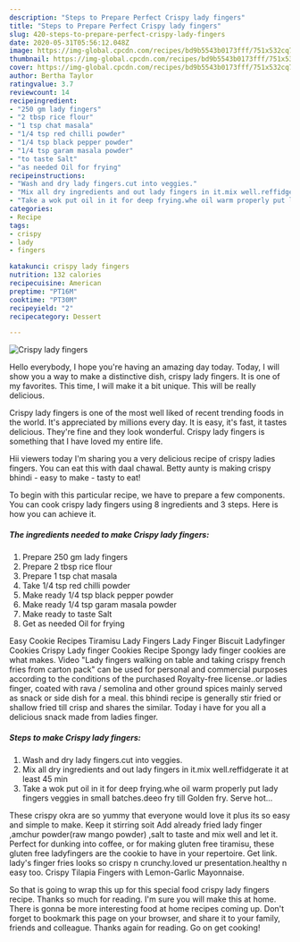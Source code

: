 ```yaml
---
description: "Steps to Prepare Perfect Crispy lady fingers"
title: "Steps to Prepare Perfect Crispy lady fingers"
slug: 420-steps-to-prepare-perfect-crispy-lady-fingers
date: 2020-05-31T05:56:12.048Z
image: https://img-global.cpcdn.com/recipes/bd9b5543b0173fff/751x532cq70/crispy-lady-fingers-recipe-main-photo.jpg
thumbnail: https://img-global.cpcdn.com/recipes/bd9b5543b0173fff/751x532cq70/crispy-lady-fingers-recipe-main-photo.jpg
cover: https://img-global.cpcdn.com/recipes/bd9b5543b0173fff/751x532cq70/crispy-lady-fingers-recipe-main-photo.jpg
author: Bertha Taylor
ratingvalue: 3.7
reviewcount: 14
recipeingredient:
- "250 gm lady fingers"
- "2 tbsp rice flour"
- "1 tsp chat masala"
- "1/4 tsp red chilli powder"
- "1/4 tsp black pepper powder"
- "1/4 tsp garam masala powder"
- "to taste Salt"
- "as needed Oil for frying"
recipeinstructions:
- "Wash and dry lady fingers.cut into veggies."
- "Mix all dry ingredients and out lady fingers in it.mix well.reffidgerate it at least 45 min"
- "Take a wok put oil in it for deep frying.whe oil warm properly put lady fingers veggies in small batches.deeo fry till Golden fry. Serve hot..."
categories:
- Recipe
tags:
- crispy
- lady
- fingers

katakunci: crispy lady fingers 
nutrition: 132 calories
recipecuisine: American
preptime: "PT16M"
cooktime: "PT30M"
recipeyield: "2"
recipecategory: Dessert

---
```



![Crispy lady fingers](https://img-global.cpcdn.com/recipes/bd9b5543b0173fff/751x532cq70/crispy-lady-fingers-recipe-main-photo.jpg)

Hello everybody, I hope you're having an amazing day today. Today, I will show you a way to make a distinctive dish, crispy lady fingers. It is one of my favorites. This time, I will make it a bit unique. This will be really delicious.

Crispy lady fingers is one of the most well liked of recent trending foods in the world. It's appreciated by millions every day. It is easy, it's fast, it tastes delicious. They're fine and they look wonderful. Crispy lady fingers is something that I have loved my entire life.

Hii viewers today I&#39;m sharing you a very delicious recipe of crispy ladies fingers. You can eat this with daal chawal. Betty aunty is making crispy bhindi - easy to make - tasty to eat!


To begin with this particular recipe, we have to prepare a few components. You can cook crispy lady fingers using 8 ingredients and 3 steps. Here is how you can achieve it.

<!--inarticleads1-->

##### The ingredients needed to make Crispy lady fingers:

1. Prepare 250 gm lady fingers
1. Prepare 2 tbsp rice flour
1. Prepare 1 tsp chat masala
1. Take 1/4 tsp red chilli powder
1. Make ready 1/4 tsp black pepper powder
1. Make ready 1/4 tsp garam masala powder
1. Make ready to taste Salt
1. Get as needed Oil for frying


Easy Cookie Recipes Tiramisu Lady Fingers Lady Finger Biscuit Ladyfinger Cookies Crispy Lady finger Cookies Recipe Spongy lady finger cookies are what makes. Video &#34;Lady fingers walking on table and taking crispy french fries from carton pack&#34; can be used for personal and commercial purposes according to the conditions of the purchased Royalty-free license..or ladies finger, coated with rava / semolina and other ground spices mainly served as snack or side dish for a meal. this bhindi recipe is generally stir fried or shallow fried till crisp and shares the similar. Today i have for you all a delicious snack made from ladies finger. 

<!--inarticleads2-->

##### Steps to make Crispy lady fingers:

1. Wash and dry lady fingers.cut into veggies.
1. Mix all dry ingredients and out lady fingers in it.mix well.reffidgerate it at least 45 min
1. Take a wok put oil in it for deep frying.whe oil warm properly put lady fingers veggies in small batches.deeo fry till Golden fry. Serve hot...


These crispy okra are so yummy that everyone would love it plus its so easy and simple to make. Keep it stirring soit Add already fried lady finger ,amchur powder(raw mango powder) ,salt to taste and mix well and let it. Perfect for dunking into coffee, or for making gluten free tiramisu, these gluten free ladyfingers are the cookie to have in your repertoire. Get link. lady&#39;s finger fries looks so crispy n crunchy.loved ur presentation.healthy n easy too. Crispy Tilapia Fingers with Lemon-Garlic Mayonnaise. 

So that is going to wrap this up for this special food crispy lady fingers recipe. Thanks so much for reading. I'm sure you will make this at home. There is gonna be more interesting food at home recipes coming up. Don't forget to bookmark this page on your browser, and share it to your family, friends and colleague. Thanks again for reading. Go on get cooking!
